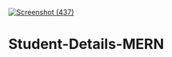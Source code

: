 [![Screenshot (437)](https://github-production-user-asset-6210df.s3.amazonaws.com/133928428/275391964-3b73b6bc-a968-4399-b850-ec5985d852ac.png)](https://clipchamp.com/watch/fY5y30Mea4C)


# Student-Details-MERN
